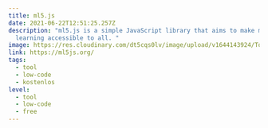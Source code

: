 ```yaml
---
title: ml5.js
date: 2021-06-22T12:51:25.257Z
description: "ml5.js is a simple JavaScript library that aims to make machine
  learning accessible to all. "
image: https://res.cloudinary.com/dt5cqs0lv/image/upload/v1644143924/Tools/Tool/Screenshot_2021-06-22_at_14-46-07_ml5js_Friendly_Machine_Learning_For_The_Web_dqkl3z_hdaoyt.jpg
link: https://ml5js.org/
tags:
  - tool
  - low-code
  - kostenlos
level:
  - tool
  - low-code
  - free
---
```

